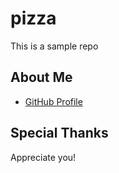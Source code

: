 # pizza
This is a sample repo

## About Me

* [GitHub Profile](http:www.github.com/joshuamazzatta)

## Special Thanks

Appreciate you!
